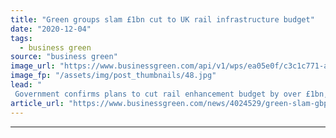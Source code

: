 ```yaml
---
title: "Green groups slam £1bn cut to UK rail infrastructure budget"
date: "2020-12-04"
tags: 
  - business green
source: "business green"
image_url: "https://www.businessgreen.com/api/v1/wps/ea05e0f/c3c1c771-acd2-4682-b569-12bfb4699676/1/iStock-1152782467-railway-185x114.jpg"
image_fp: "/assets/img/post_thumbnails/48.jpg"
lead: "
 Government confirms plans to cut rail enhancement budget by over £1bn, drawing critical comparison to £27bn roads spending ..."
article_url: "https://www.businessgreen.com/news/4024529/green-slam-gbp1bn-cut-uk-rail-infrastructure-budget"
---
```


---
